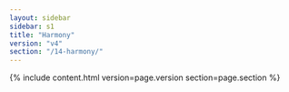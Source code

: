 ```yaml
---
layout: sidebar
sidebar: s1
title: "Harmony"
version: "v4"
section: "/14-harmony/"
---
```

{% include content.html version=page.version section=page.section %}